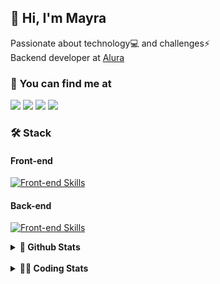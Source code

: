 ## 👋 Hi, I'm Mayra

Passionate about technology💻 and challenges⚡  
Backend developer at [Alura](https://www.alura.com.br)   

### 💬 You can find me at

<a href="https://mayra.dev" target="_blank" rel="noopener"><img src="https://img.shields.io/badge/-mayra.dev-005FED?style=flat&logo=Google-chrome&logoColor=white"/></a>
<a href="https://linkedin.com/in/mayraamaral" target="_blank" rel="noopener"><img src="https://img.shields.io/badge/-/mayraamaral-0077B5?style=flat&logo=Linkedin&logoColor=white"/></a>
<a href="mailto:mayra@mayra.dev" target="_blank" rel="noopener"><img src="https://img.shields.io/badge/-mayra@mayra.dev-D14836?style=flat&logo=Gmail&logoColor=white"/></a>
<a href="" target="_blank" rel="noopener"><img src="https://img.shields.io/badge/-mayraamaral-7289DA?style=flat&logo=Discord&logoColor=white"/></a>

### 🛠️ Stack
#### Front-end

[![Front-end Skills](https://skillicons.dev/icons?i=react,next,angular,redux,styledcomponents,html,css,sass,js,ts,figma)](https://skillicons.dev)
#### Back-end

[![Front-end Skills](https://skillicons.dev/icons?i=java,spring,hibernate,aws,idea,postgres,mysql,git,linux,bash,nodejs,docker,kubernetes,jenkins)](https://skillicons.dev)


<details>
    <summary><strong>📌 Github Stats</strong></summary>
    <br />
    <div align="center">
        <table>
      <td><img height="160em" src="https://github-readme-stats.vercel.app/api?username=mayraamaral&show_icons=true&theme=algolia&hide_border=true&hide=stars&count_private=true" alt="Readme stats"></td>
      <td><img height="160em" src="https://github-readme-stats.vercel.app/api/top-langs/?username=mayraamaral&&layout=compact&&theme=algolia&hide_border=true&langs_count=6" alt="Language stats"></td>
       </table>
  </div> 
    

  <p align="center">
    <img src="https://github-readme-streak-stats.herokuapp.com?user=mayraamaral&theme=dark&hide_border=true&date_format=j%20M%5B%20Y%5D&locale=pt-br&background=050F2C&ring=0195DD&fire=23AA7D&currStreakLabel=23AA7D" alt="Streak stats">
  </p> 
</details>

<br />

<details>
  <summary><strong>👩‍💻 Coding Stats</strong></summary>
  <br />
  
  <!--START_SECTION:waka-->
![Code Time](http://img.shields.io/badge/Code%20Time-647%20hrs%2053%20mins-blue)

**🐱 My GitHub Data** 

> 📦 588.2 kB Used in GitHub's Storage 
 > 
> 🏆 980 Contributions in the Year 2024
 > 
> 🚫 Not Opted to Hire
 > 
> 📜 62 Public Repositories 
 > 
> 🔑 33 Private Repositories 
 > 
**I'm an Early 🐤** 

```text
🌞 Morning                9852 commits        ██████░░░░░░░░░░░░░░░░░░░   23.10 % 
🌆 Daytime                27289 commits       ████████████████░░░░░░░░░   63.98 % 
🌃 Evening                5232 commits        ███░░░░░░░░░░░░░░░░░░░░░░   12.27 % 
🌙 Night                  277 commits         ░░░░░░░░░░░░░░░░░░░░░░░░░   00.65 % 
```
📅 **I'm Most Productive on Wednesday** 

```text
Monday                   7004 commits        ████░░░░░░░░░░░░░░░░░░░░░   16.42 % 
Tuesday                  5068 commits        ███░░░░░░░░░░░░░░░░░░░░░░   11.88 % 
Wednesday                14746 commits       █████████░░░░░░░░░░░░░░░░   34.57 % 
Thursday                 9371 commits        █████░░░░░░░░░░░░░░░░░░░░   21.97 % 
Friday                   5738 commits        ███░░░░░░░░░░░░░░░░░░░░░░   13.45 % 
Saturday                 304 commits         ░░░░░░░░░░░░░░░░░░░░░░░░░   00.71 % 
Sunday                   419 commits         ░░░░░░░░░░░░░░░░░░░░░░░░░   00.98 % 
```


📊 **This Week I Spent My Time On** 

```text
🕑︎ Time Zone: America/Sao_Paulo

💬 Programming Languages: 
Java                     6 hrs 47 mins       █████████████░░░░░░░░░░░░   50.50 % 
SQL                      3 hrs 24 mins       ██████░░░░░░░░░░░░░░░░░░░   25.30 % 
JavaScript               2 hrs 37 mins       █████░░░░░░░░░░░░░░░░░░░░   19.50 % 
JSP                      14 mins             ░░░░░░░░░░░░░░░░░░░░░░░░░   01.80 % 
CSS                      10 mins             ░░░░░░░░░░░░░░░░░░░░░░░░░   01.34 % 

🔥 Editors: 
IntelliJ IDEA            13 hrs 5 mins       ████████████████████████░   97.34 % 
VS Code                  21 mins             █░░░░░░░░░░░░░░░░░░░░░░░░   02.66 % 

💻 Operating System: 
Linux                    13 hrs 26 mins      █████████████████████████   100.00 % 
```

**I Mostly Code in Java** 

```text
Java                     123 repos           ███████░░░░░░░░░░░░░░░░░░   27.89 % 
JavaScript               101 repos           ██████░░░░░░░░░░░░░░░░░░░   22.90 % 
TypeScript               83 repos            █████░░░░░░░░░░░░░░░░░░░░   18.82 % 
Python                   2 repos             ░░░░░░░░░░░░░░░░░░░░░░░░░   00.45 % 
Dockerfile               1 repo              ░░░░░░░░░░░░░░░░░░░░░░░░░   00.23 % 
```




 Last Updated on 07/12/2024 19:16:09 UTC
<!--END_SECTION:waka-->

</details>
